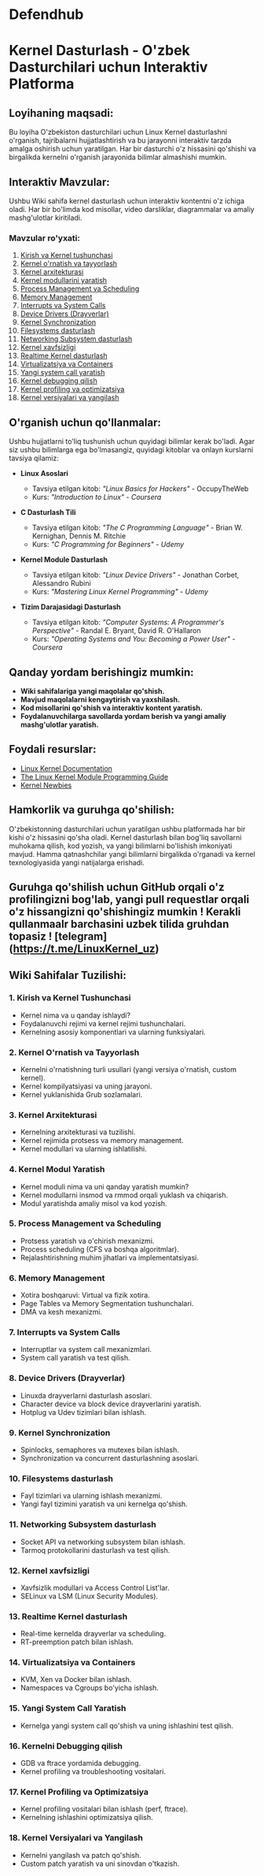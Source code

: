 # Defendhub
# Kernel Dasturlash  - O'zbek Dasturchilari uchun Interaktiv Platforma


## Loyihaning maqsadi:
Bu loyiha O'zbekiston dasturchilari uchun Linux Kernel dasturlashni o'rganish, tajribalarni hujjatlashtirish va bu jarayonni interaktiv tarzda amalga oshirish uchun yaratilgan. Har bir dasturchi o'z hissasini qo'shishi va birgalikda kernelni o'rganish jarayonida bilimlar almashishi mumkin.

## Interaktiv Mavzular:
Ushbu Wiki sahifa kernel dasturlash uchun interaktiv kontentni o'z ichiga oladi. Har bir bo'limda kod misollar, video darsliklar, diagrammalar va amaliy mashg'ulotlar kiritiladi.

### Mavzular ro'yxati:
1. [Kirish va Kernel tushunchasi](../../wiki/Kirish-va-Kernel-Tushunchasi)
2. [Kernel o'rnatish va tayyorlash](../../wiki/Kernel-o'rnatish)
3. [Kernel arxitekturasi](../../wiki/Kernel-arxitekturasi)
4. [Kernel modullarini yaratish](../../wiki/Kernel-modul-yaratish)
5. [Process Management va Scheduling](../../wiki/Process-Management)
6. [Memory Management](../../wiki/Memory-Management)
7. [Interrupts va System Calls](../../wiki/Interrupts-System-Calls)
8. [Device Drivers (Drayverlar)](../../wiki/Device-Drivers)
9. [Kernel Synchronization](../../wiki/Kernel-Synchronization)
10. [Filesystems dasturlash](../../wiki/Filesystems)
11. [Networking Subsystem dasturlash](../../wiki/Networking-Subsystem)
12. [Kernel xavfsizligi](../../wiki/Kernel-Security)
13. [Realtime Kernel dasturlash](../../wiki/Realtime-Kernel)
14. [Virtualizatsiya va Containers](../../wiki/Virtualization-Containers)
15. [Yangi system call yaratish](../../wiki/System-Call-Yaratish)
16. [Kernel debugging qilish](../../wiki/Kernel-Debugging)
17. [Kernel profiling va optimizatsiya](../../wiki/Kernel-Profiling)
18. [Kernel versiyalari va yangilash](../../wiki/Kernel-Versiyalari)

## O'rganish uchun qo'llanmalar:
Ushbu hujjatlarni to'liq tushunish uchun quyidagi bilimlar kerak bo'ladi. Agar siz ushbu bilimlarga ega bo'lmasangiz, quyidagi kitoblar va onlayn kurslarni tavsiya qilamiz:

- **Linux Asoslari**
  - Tavsiya etilgan kitob: *"Linux Basics for Hackers"* - OccupyTheWeb
  - Kurs: *"Introduction to Linux" - Coursera*
  
- **C Dasturlash Tili**
  - Tavsiya etilgan kitob: *"The C Programming Language"* - Brian W. Kernighan, Dennis M. Ritchie
  - Kurs: *"C Programming for Beginners" - Udemy*

- **Kernel Module Dasturlash**
  - Tavsiya etilgan kitob: *"Linux Device Drivers"* - Jonathan Corbet, Alessandro Rubini
  - Kurs: *"Mastering Linux Kernel Programming" - Udemy*

- **Tizim Darajasidagi Dasturlash**
  - Tavsiya etilgan kitob: *"Computer Systems: A Programmer's Perspective"* - Randal E. Bryant, David R. O'Hallaron
  - Kurs: *"Operating Systems and You: Becoming a Power User" - Coursera*

## Qanday yordam berishingiz mumkin:
- **Wiki sahifalariga yangi maqolalar qo'shish.**
- **Mavjud maqolalarni kengaytirish va yaxshilash.**
- **Kod misollarini qo'shish va interaktiv kontent yaratish.**
- **Foydalanuvchilarga savollarda yordam berish va yangi amaliy mashg'ulotlar yaratish.**

## Foydali resurslar:
- [Linux Kernel Documentation](https://www.kernel.org/doc/)
- [The Linux Kernel Module Programming Guide](https://tldp.org/LDP/lkmpg/2.6/html/)
- [Kernel Newbies](https://kernelnewbies.org/)

## Hamkorlik va guruhga qo'shilish:
O'zbekistonning dasturchilari uchun yaratilgan ushbu platformada har bir kishi o'z hissasini qo'sha oladi. Kernel dasturlash bilan bog'liq savollarni muhokama qilish, kod yozish, va yangi bilimlarni bo'lishish imkoniyati mavjud. Hamma qatnashchilar yangi bilimlarni birgalikda o'rganadi va kernel texnologiyasida yangi natijalarga erishadi.

Guruhga qo'shilish uchun GitHub orqali o'z profilingizni bog'lab, yangi pull requestlar orqali o'z hissangizni qo'shishingiz mumkin !
Kerakli qullanmaalr barchasini uzbek tilida gruhdan topasiz !
[telegram] (https://t.me/LinuxKernel_uz)
---

## **Wiki Sahifalar Tuzilishi:**

### 1. **Kirish va Kernel Tushunchasi**
   - Kernel nima va u qanday ishlaydi?
   - Foydalanuvchi rejimi va kernel rejimi tushunchalari.
   - Kernelning asosiy komponentlari va ularning funksiyalari.

### 2. **Kernel O'rnatish va Tayyorlash**
   - Kernelni o'rnatishning turli usullari (yangi versiya o'rnatish, custom kernel).
   - Kernel kompilyatsiyasi va uning jarayoni.
   - Kernel yuklanishida Grub sozlamalari.

### 3. **Kernel Arxitekturasi**
   - Kernelning arxitekturasi va tuzilishi.
   - Kernel rejimida protsess va memory management.
   - Kernel modullari va ularning ishlatilishi.

### 4. **Kernel Modul Yaratish**
   - Kernel moduli nima va uni qanday yaratish mumkin?
   - Kernel modullarni insmod va rmmod orqali yuklash va chiqarish.
   - Modul yaratishda amaliy misol va kod yozish.

### 5. **Process Management va Scheduling**
   - Protsess yaratish va o'chirish mexanizmi.
   - Process scheduling (CFS va boshqa algoritmlar).
   - Rejalashtirishning muhim jihatlari va implementatsiyasi.

### 6. **Memory Management**
   - Xotira boshqaruvi: Virtual va fizik xotira.
   - Page Tables va Memory Segmentation tushunchalari.
   - DMA va kesh mexanizmi.

### 7. **Interrupts va System Calls**
   - Interruptlar va system call mexanizmlari.
   - System call yaratish va test qilish.

### 8. **Device Drivers (Drayverlar)**
   - Linuxda drayverlarni dasturlash asoslari.
   - Character device va block device drayverlarini yaratish.
   - Hotplug va Udev tizimlari bilan ishlash.

### 9. **Kernel Synchronization**
   - Spinlocks, semaphores va mutexes bilan ishlash.
   - Synchronization va concurrent dasturlashning asoslari.

### 10. **Filesystems dasturlash**
   - Fayl tizimlari va ularning ishlash mexanizmi.
   - Yangi fayl tizimini yaratish va uni kernelga qo'shish.

### 11. **Networking Subsystem dasturlash**
   - Socket API va networking subsystem bilan ishlash.
   - Tarmoq protokollarini dasturlash va test qilish.

### 12. **Kernel xavfsizligi**
   - Xavfsizlik modullari va Access Control List'lar.
   - SELinux va LSM (Linux Security Modules).

### 13. **Realtime Kernel dasturlash**
   - Real-time kernelda drayverlar va scheduling.
   - RT-preemption patch bilan ishlash.

### 14. **Virtualizatsiya va Containers**
   - KVM, Xen va Docker bilan ishlash.
   - Namespaces va Cgroups bo'yicha ishlash.

### 15. **Yangi System Call Yaratish**
   - Kernelga yangi system call qo'shish va uning ishlashini test qilish.

### 16. **Kernelni Debugging qilish**
   - GDB va ftrace yordamida debugging.
   - Kernel profiling va troubleshooting vositalari.

### 17. **Kernel Profiling va Optimizatsiya**
   - Kernel profiling vositalari bilan ishlash (perf, ftrace).
   - Kernelning ishlashini optimizatsiya qilish.

### 18. **Kernel Versiyalari va Yangilash**
   - Kernelni yangilash va patch qo'shish.
   - Custom patch yaratish va uni sinovdan o'tkazish.

